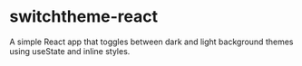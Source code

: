 # switchtheme-react
A simple React app that toggles between dark and light background themes using useState and inline styles.
